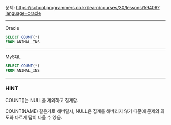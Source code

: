문제: https://school.programmers.co.kr/learn/courses/30/lessons/59406?language=oracle

---

Oracle

```SQL
SELECT COUNT(*)
FROM ANIMAL_INS
```

---

MySQL

```SQL
SELECT COUNT(*)
FROM ANIMAL_INS
```

---

### HINT

COUNT()는 NULL을 제외하고 집계함. 

COUNT(NAME) 같은거로 해버릴시, NULL은 집계를 해버리지 않기 때문에 문제의 의도와 다르게 답이 나올 수 있음.